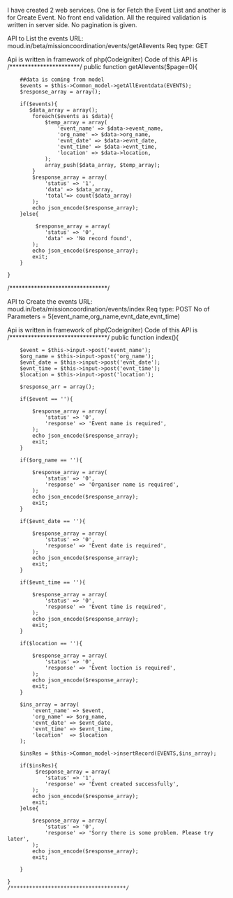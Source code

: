 I have created 2 web services. One is for Fetch the Event List and another is for Create Event. No front end validation. All the required validation is written in server side. No pagination is given.

API to List the events
URL: moud.in/beta/missioncoordination/events/getAllevents
Req type: GET

Api is written in framework of php(Codeigniter)
Code of this API is
/***********************/
    public function getAllevents($page=0){
        
        ##data is coming from model
        $events = $this->Common_model->getAllEventdata(EVENTS);
        $response_array = array();
        
        if($events){
           $data_array = array();
            foreach($events as $data){
                $temp_array = array(
                    'event_name' => $data->event_name,
                    'org_name' => $data->org_name,
                    'evnt_date' => $data->evnt_date,
                    'evnt_time' => $data->evnt_time,
                    'location' => $data->location,
                );
                array_push($data_array, $temp_array);
            }
            $response_array = array(
                'status' => '1',
                'data' => $data_array,
                'total'=> count($data_array)
            );
            echo json_encode($response_array);
        }else{
            
             $response_array = array(
                'status' => '0',
                'data' => 'No record found',
            );
            echo json_encode($response_array);
            exit;
        }
        
    }
 /********************************/

API to Create the events
URL: moud.in/beta/missioncoordination/events/index
Req type: POST
No of Parameters = 5(event_name,org_name,evnt_date,evnt_time)


Api is written in framework of php(Codeigniter)
Code of this API is
/********************************/
    public function index(){
        
        $event = $this->input->post('event_name');
        $org_name = $this->input->post('org_name');
        $evnt_date = $this->input->post('evnt_date');
        $evnt_time = $this->input->post('evnt_time');
        $location = $this->input->post('location');
        
        $response_arr = array();
        
        if($event == ''){
            
            $response_array = array(
                'status' => '0',
                'response' => 'Event name is required',
            );
            echo json_encode($response_array);
            exit;
        }
        
        if($org_name == ''){
            
            $response_array = array(
                'status' => '0',
                'response' => 'Organiser name is required',
            );
            echo json_encode($response_array);
            exit;
        }
        
        if($evnt_date == ''){
            
            $response_array = array(
                'status' => '0',
                'response' => 'Event date is required',
            );
            echo json_encode($response_array);
            exit;
        }
        
        if($evnt_time == ''){
            
            $response_array = array(
                'status' => '0',
                'response' => 'Event time is required',
            );
            echo json_encode($response_array);
            exit;
        }
        
        if($location == ''){
            
            $response_array = array(
                'status' => '0',
                'response' => 'Event loction is required',
            );
            echo json_encode($response_array);
            exit;
        }
        
        $ins_array = array(
            'event_name' => $event,
            'org_name' => $org_name,
            'evnt_date' => $evnt_date,
            'evnt_time' => $evnt_time,
            'location'  => $location
        );
        
        $insRes = $this->Common_model->insertRecord(EVENTS,$ins_array);
        
        if($insRes){
             $response_array = array(
                'status' => '1',
                'response' => 'Event created successfully',
            );
            echo json_encode($response_array);
            exit;
        }else{
            
            $response_array = array(
                'status' => '0',
                'response' => 'Sorry there is some problem. Please try later',
            );
            echo json_encode($response_array);
            exit;
            
        }
       
    }
    /*************************************/
